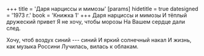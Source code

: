 +++
title = 'Даря нарциссы и мимозы'
[params]
  hidetitle = true
  datesigned = '1973 г.'
  book = 'Книжка 1'
+++
Даря нарциссы и мимозы
И тёплый дружеский привет
Я не хочу, чтобы морозы
На Вашем сердце дали след.<!-- Вариант автора: На твоём сердце дали след. -->

Хочу, чтоб воздух синий --- синий<!-- Вариант автора: Хочу, чтоб жизнь как воздух синий -->
И яркий солнечный накал
И жизнь, как музыка Россини<!-- Вариант автора: И песнь, как музыка Россини -->
Лучилась, вилась к облакам.

<!-- 1973 г. -->
<!-- Книжка 1 -->
